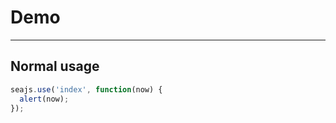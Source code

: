 # Demo

---

## Normal usage

````javascript
seajs.use('index', function(now) {
  alert(now);
});
````
